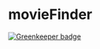 # movieFinder

[![Greenkeeper badge](https://badges.greenkeeper.io/alikahwaji/movieFinder.svg)](https://greenkeeper.io/)